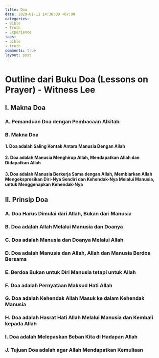 ```yaml
---
title: Doa
date: 2020-01-11 14:36:00 +07:00
categories:
- Bible
- Truth
- Experience
tags:
- bible
- truth
comments: true
layout: post
---
```


# Outline dari Buku Doa (Lessons on Prayer) - Witness Lee

## I. Makna Doa
### A. Pemanduan Doa dengan Pembacaan Alkitab 
### B. Makna Doa
#### 1. Doa adalah Saling Kontak Antara Manusia Dengan Allah
#### 2. Doa adalah Manusia Menghirup Allah, Mendapatkan Allah dan Didapatkan Allah
#### 3. Doa adalah Manusia Berkerja Sama dengan Allah, Membiarkan Allah Mengekspresikan Diri-Nya Sendiri dan Kehendak-Nya Melalui Manusia, untuk Menggenapkan Kehendak-Nya

<!--more-->

## II. Prinsip Doa
### A. Doa Harus Dimulai dari Allah, Bukan dari Manusia
### B. Doa adalah Allah Melalui Manusia dan Doanya
### C. Doa adalah Manusia dan Doanya Melalui Allah
### D. Doa adalah Manusia dan Allah, Allah dan Manusia Berdoa Bersama
### E. Berdoa Bukan untuk Diri Manusia tetapi untuk Allah
### F. Doa adalah Pernyataan Maksud Hati Allah
### G. Doa adalah Kehendak Allah Masuk ke dalam Kehendak Manusia
### H. Doa adalah Hasrat Hati Allah Melalui Manusia dan Kembali kepada Allah
### I. Doa adalah Melepaskan Beban Kita di Hadapan Allah
### J. Tujuan Doa adalah agar Allah Mendapatkan Kemuliaan